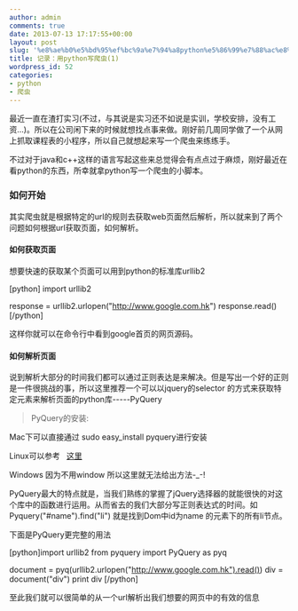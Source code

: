 ```yaml
---
author: admin
comments: true
date: 2013-07-13 17:17:55+00:00
layout: post
slug: '%e8%ae%b0%e5%bd%95%ef%bc%9a%e7%94%a8python%e5%86%99%e7%88%ac%e8%99%ab1'
title: 记录：用python写爬虫(1)
wordpress_id: 52
categories:
- python
- 爬虫
---
```


最近一直在渣打实习(不过，与其说是实习还不如说是实训，学校安排，没有工资...)。所以在公司闲下来的时候就想找点事来做。刚好前几周同学做了一个从网上抓取课程表的小程序，所以自己就想起来写一个爬虫来练练手。

不过对于java和c++这样的语言写起这些来总觉得会有点点过于麻烦，刚好最近在看python的东西，所幸就拿python写一个爬虫的小脚本。


### 如何开始


其实爬虫就是根据特定的url的规则去获取web页面然后解析，所以就来到了两个问题如何根据url获取页面，如何解析。


#### 如何获取页面


想要快速的获取某个页面可以用到python的标准库urllib2

[python]
import urllib2

response = urllib2.urlopen("http://www.google.com.hk")
response.read()
[/python]

这样你就可以在命令行中看到google首页的网页源码。


#### 如何解析页面


说到解析大部分的时间我们都可以通过正则表达是来解决。但是写出一个好的正则是一件很挑战的事，所以这里推荐一个可以以jquery的selector 的方式来获取特定元素来解析页面的python库-----PyQuery


> PyQuery的安装:

Mac下可以直接通过 sudo easy_install pyquery进行安装

Linux可以参考   [这里](http://www.cnblogs.com/sliverdang/archive/2011/09/05/2167760.html)

Windows 因为不用window 所以这里就无法给出方法-_-!


PyQuery最大的特点就是，当我们熟练的掌握了jQuery选择器的就能很快的对这个库中的函数进行运用。从而省去的我们大部分写正则表达式的时间。如 Pyquery("#name").find("li") 就是找到Dom中id为name 的元素下的所有li节点。

下面是PyQuery更完整的用法

[python]import urllib2
from pyquery import PyQuery as pyq

document = pyq(urllib2.urlopen("http://www.google.com.hk").read())
div = document("div")
print div
[/python]

至此我们就可以很简单的从一个url解析出我们想要的网页中的有效的信息
